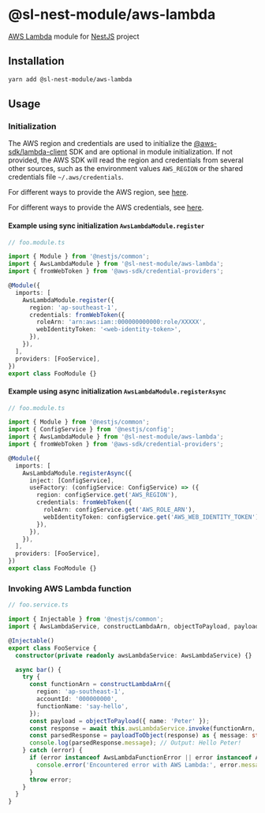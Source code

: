 # @sl-nest-module/aws-lambda

[AWS Lambda](https://aws.amazon.com/lambda/) module for [NestJS](https://docs.nestjs.com/) project

## Installation

```sh
yarn add @sl-nest-module/aws-lambda
```

## Usage

### Initialization

The AWS region and credentials are used to initialize the [@aws-sdk/lambda-client](https://www.npmjs.com/package/@aws-sdk/client-lambda) SDK and are optional in module initialization. If not provided, the AWS SDK will read the region and credentials from several other sources, such as the environment values `AWS_REGION` or the shared credentials file `~/.aws/credentials`.

For different ways to provide the AWS region, see [here](https://docs.aws.amazon.com/sdk-for-javascript/v2/developer-guide/setting-region.html).

For different ways to provide the AWS credentials, see [here](https://docs.aws.amazon.com/sdk-for-javascript/v2/developer-guide/setting-credentials-node.html).

#### Example using sync initialization `AwsLambdaModule.register`

```typescript
// foo.module.ts

import { Module } from '@nestjs/common';
import { AwsLambdaModule } from '@sl-nest-module/aws-lambda';
import { fromWebToken } from '@aws-sdk/credential-providers';

@Module({
  imports: [
    AwsLambdaModule.register({
      region: 'ap-southeast-1',
      credentials: fromWebToken({
        roleArn: 'arn:aws:iam::000000000000:role/XXXXX',
        webIdentityToken: '<web-identity-token>',
      }),
    }),
  ],
  providers: [FooService],
})
export class FooModule {}
```

#### Example using async initialization `AwsLambdaModule.registerAsync`

```typescript
// foo.module.ts

import { Module } from '@nestjs/common';
import { ConfigService } from '@nestjs/config';
import { AwsLambdaModule } from '@sl-nest-module/aws-lambda';
import { fromWebToken } from '@aws-sdk/credential-providers';

@Module({
  imports: [
    AwsLambdaModule.registerAsync({
      inject: [ConfigService],
      useFactory: (configService: ConfigService) => ({
        region: configService.get('AWS_REGION'),
        credentials: fromWebToken({
          roleArn: configService.get('AWS_ROLE_ARN'),
          webIdentityToken: configService.get('AWS_WEB_IDENTITY_TOKEN'),
        }),
      }),
    }),
  ],
  providers: [FooService],
})
export class FooModule {}
```

### Invoking AWS Lambda function

```typescript
// foo.service.ts

import { Injectable } from '@nestjs/common';
import { AwsLambdaService, constructLambdaArn, objectToPayload, payloadToObject } from '@sl-nest-module/aws-lambda';

@Injectable()
export class FooService {
  constructor(private readonly awsLambdaService: AwsLambdaService) {}

  async bar() {
    try {
      const functionArn = constructLambdaArn({
        region: 'ap-southeast-1',
        accountId: '000000000',
        functionName: 'say-hello',
      });
      const payload = objectToPayload({ name: 'Peter' });
      const response = await this.awsLambdaService.invoke(functionArn, payload);
      const parsedResponse = payloadToObject(response) as { message: string };
      console.log(parsedResponse.message); // Output: Hello Peter!
    } catch (error) {
      if (error instanceof AwsLambdaFunctionError || error instanceof AwsLambdaResponseError) {
        console.error('Encountered error with AWS Lambda:', error.message);
      }
      throw error;
    }
  }
}
```
